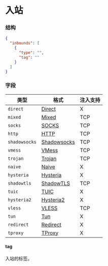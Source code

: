 # 入站

### 结构

```json
{
  "inbounds": [
    {
      "type": "",
      "tag": ""
    }
  ]
}
```

### 字段

| 类型            | 格式                           | 注入支持 |
|---------------|------------------------------|------|
| `direct`      | [Direct](./direct)           | X    |
| `mixed`       | [Mixed](./mixed)             | TCP  |
| `socks`       | [SOCKS](./socks)             | TCP  |
| `http`        | [HTTP](./http)               | TCP  |
| `shadowsocks` | [Shadowsocks](./shadowsocks) | TCP  |
| `vmess`       | [VMess](./vmess)             | TCP  |
| `trojan`      | [Trojan](./trojan)           | TCP  |
| `naive`       | [Naive](./naive)             | X    |
| `hysteria`    | [Hysteria](./hysteria)       | X    |
| `shadowtls`   | [ShadowTLS](./shadowtls)     | TCP  |
| `tuic`        | [TUIC](./tuic)               | X    |
| `hysteria2`   | [Hysteria2](./hysteria2)     | X    |
| `vless`       | [VLESS](./vless)             | TCP  |
| `tun`         | [Tun](./tun)                 | X    |
| `redirect`    | [Redirect](./redirect)       | X    |
| `tproxy`      | [TProxy](./tproxy)           | X    |

#### tag

入站的标签。